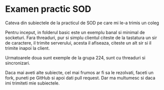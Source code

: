 Examen practic SOD
==================

Cateva din subiectele de la practicul de SOD pe care mi le-a trimis un coleg

Pentru inceput, in folderul basic este un exemplu banal si minimal de socketuri. Fara threaduri, pur si simplu
clientul citeste de la tastatura un sir de caractere, il trimite serverului, acesta il afiseaza, citeste un alt sir
si il trimite inapoi la client. 

Urmatoarele doua sunt exemple de la grupa 224, sunt cu threaduri si sincronizari. 

Daca mai aveti alte subiecte, cel mai frumos ar fi sa le rezolvati, faceti un fork, puneti pe GitHub si apoi dati 
pull request. Dar ma multumesc si daca imi trimiteti mie subiectele. 
